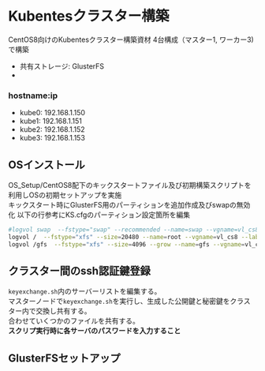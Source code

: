 # Kubentesクラスター構築
 CentOS8向けのKubentesクラスター構築資材
 4台構成（マスター1, ワーカー3)で構築
 - 共有ストレージ: GlusterFS
 - 

 ### hostname:ip
 + kube0: 192.168.1.150
 + kube1: 192.168.1.151
 + kube2: 192.168.1.152
 + kube3: 192.168.1.153

## OSインストール
OS_Setup/CentOS8配下のキックスタートファイル及び初期構築スクリプトを利用しOSの初期セットアップを実施  
キックスタート時にGlusterFS用のパーティションを追加作成及びswapの無効化 以下の行参考にKS.cfgのパーティション設定箇所を編集
```bash
#logvol swap  --fstype="swap" --recommended --name=swap --vgname=vl_cs8 --label="swap"
logvol /  --fstype="xfs" --size=20480 --name=root --vgname=vl_cs8 --label="root"
logvol /gfs  --fstype="xfs" --size=4096 --grow --name=gfs --vgname=vl_cs8 --label="gfs"
```

## クラスター間のssh認証鍵登録
`keyexchange.sh`内のサーバーリストを編集する。  
マスターノードで`keyexchange.sh`を実行し、生成した公開鍵と秘密鍵をクラスター内で交換し共有する。  
合わせていくつかのファイルを共有する。  
**スクリプ実行時に各サーバのパスワードを入力すること**

## GlusterFSセットアップ

